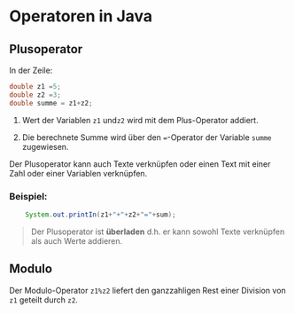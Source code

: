 # Operatoren in Java

## Plusoperator
In der Zeile:
```java
double z1 =5;
double z2 =3;
double summe = z1+z2;
```
1. Wert der Variablen `z1` und`z2` wird mit dem Plus-Operator addiert.

2. Die berechnete Summe wird über den `=`-Operator der Variable `summe` zugewiesen.

Der Plusoperator kann auch Texte verknüpfen oder einen Text mit einer Zahl oder einer Variablen verknüpfen.

### Beispiel:
```java
	System.out.printIn(z1+"+"+z2+"="+sum);
```

>Der Plusoperator ist **überladen** d.h. er kann sowohl Texte verknüpfen als auch Werte addieren.

## Modulo
Der Modulo-Operator `z1%z2` liefert den ganzzahligen Rest einer Division von `z1` geteilt durch `z2`.